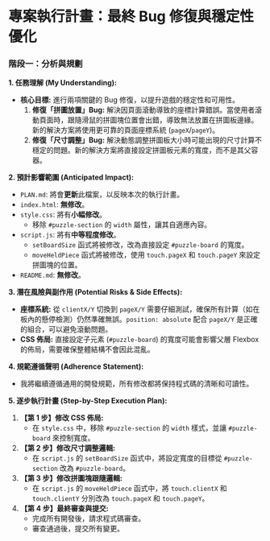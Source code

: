 # 專案執行計畫：最終 Bug 修復與穩定性優化

### **階段一：分析與規劃**

**1. 任務理解 (My Understanding):**

*   **核心目標:** 進行兩項關鍵的 Bug 修復，以提升遊戲的穩定性和可用性。
    1.  **修復「拼圖放置」Bug:** 解決因頁面滾動導致的座標計算錯誤。當使用者滾動頁面時，跟隨滑鼠的拼圖塊位置會出錯，導致無法放置在拼圖板邊緣。新的解決方案將使用更可靠的頁面座標系統 (`pageX`/`pageY`)。
    2.  **修復「尺寸調整」Bug:** 解決動態調整拼圖板大小時可能出現的尺寸計算不穩定的問題。新的解決方案將直接設定拼圖板元素的寬度，而不是其父容器。

**2. 預計影響範圍 (Anticipated Impact):**

*   `PLAN.md`: 將會**更新**此檔案，以反映本次的執行計畫。
*   `index.html`: **無修改**。
*   `style.css`: 將有**小幅修改**。
    *   移除 `#puzzle-section` 的 `width` 屬性，讓其自適應內容。
*   `script.js`: 將有**中等程度修改**。
    *   `setBoardSize` 函式將被修改，改為直接設定 `#puzzle-board` 的寬度。
    *   `moveHeldPiece` 函式將被修改，使用 `touch.pageX` 和 `touch.pageY` 來設定拼圖塊的位置。
*   `README.md`: **無修改**。

**3. 潛在風險與副作用 (Potential Risks & Side Effects):**

*   **座標系統:** 從 `clientX/Y` 切換到 `pageX/Y` 需要仔細測試，確保所有計算（如在板內的懸停檢測）仍然準確無誤。`position: absolute` 配合 `pageX/Y` 是正確的組合，可以避免滾動問題。
*   **CSS 佈局:** 直接設定子元素 (`#puzzle-board`) 的寬度可能會影響父層 Flexbox 的佈局，需要確保整體結構不會因此混亂。

**4. 規範遵循聲明 (Adherence Statement):**

*   我將繼續遵循通用的開發規範，所有修改都將保持程式碼的清晰和可讀性。

**5. 逐步執行計畫 (Step-by-Step Execution Plan):**

1.  **【第 1 步】修改 CSS 佈局:**
    *   在 `style.css` 中，移除 `#puzzle-section` 的 `width` 樣式，並讓 `#puzzle-board` 來控制寬度。
2.  **【第 2 步】修改尺寸調整邏輯:**
    *   在 `script.js` 的 `setBoardSize` 函式中，將設定寬度的目標從 `#puzzle-section` 改為 `#puzzle-board`。
3.  **【第 3 步】修改拼圖塊跟隨邏輯:**
    *   在 `script.js` 的 `moveHeldPiece` 函式中，將 `touch.clientX` 和 `touch.clientY` 分別改為 `touch.pageX` 和 `touch.pageY`。
4.  **【第 4 步】最終審查與提交:**
    *   完成所有開發後，請求程式碼審查。
    *   審查通過後，提交所有變更。
